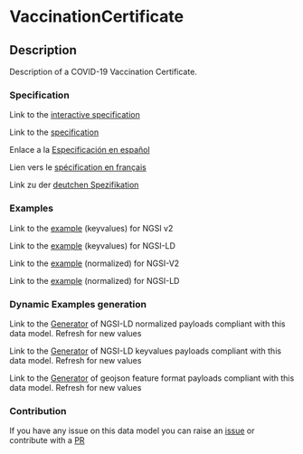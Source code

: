 # VaccinationCertificate

## Description 

Description of a COVID-19 Vaccination Certificate.
### Specification

Link to the [interactive specification](https://swagger.lab.fiware.org/?url=https://github.com/smart-data-models/dataModel.COVID19/blob/master/VaccinationCertificate/swagger.yaml)

Link to the [specification](https://github.com/smart-data-models/dataModel.COVID19/blob/master/VaccinationCertificate/doc/spec.md)

Enlace a la [Especificación en español](https://github.com/smart-data-models/dataModel.COVID19/blob/master/VaccinationCertificate/doc/spec_ES.md)

Lien vers le [spécification en français](https://github.com/smart-data-models/dataModel.COVID19/blob/master/VaccinationCertificate/doc/spec_FR.md)

Link zu der [deutchen Spezifikation](https://github.com/smart-data-models/dataModel.COVID19/blob/master/VaccinationCertificate/doc/spec_DE.md)
### Examples

Link to the [example](https://github.com/smart-data-models/dataModel.COVID19/blob/master/VaccinationCertificate/examples/example.json) (keyvalues) for NGSI v2

Link to the [example](https://github.com/smart-data-models/dataModel.COVID19/blob/master/VaccinationCertificate/examples/example.jsonld) (keyvalues) for NGSI-LD

Link to the [example](https://github.com/smart-data-models/dataModel.COVID19/blob/master/VaccinationCertificate/examples/example-normalized.json) (normalized) for NGSI-V2

Link to the [example](https://github.com/smart-data-models/dataModel.COVID19/blob/master/VaccinationCertificate/examples/example-normalized.jsonld) (normalized) for NGSI-LD
### Dynamic Examples generation

Link to the [Generator](https://smartdatamodels.org/extra/ngsi-ld_generator_v0.92.php?schemaUrl=https://raw.githubusercontent.com/smart-data-models/dataModel.COVID19/master/VaccinationCertificate/schema.json&email=info@smartdatamodels.org) of NGSI-LD normalized payloads compliant with this data model. Refresh for new values

Link to the [Generator](https://smartdatamodels.org/extra/ngsi-ld_generator_keyvalues_v0.92.php?schemaUrl=https://raw.githubusercontent.com/smart-data-models/dataModel.COVID19/master/VaccinationCertificate/schema.json&email=info@smartdatamodels.org) of NGSI-LD keyvalues payloads compliant with this data model. Refresh for new values

Link to the [Generator](https://smartdatamodels.org/extra/geojson_features_generator_v1.0.php?schemaUrl=https://raw.githubusercontent.com/smart-data-models/dataModel.COVID19/master/VaccinationCertificate/schema.json&email=info@smartdatamodels.org) of geojson feature format payloads compliant with this data model. Refresh for new values
### Contribution

 If you have any issue on this data model you can raise an [issue](https://github.com/smart-data-models/dataModel.COVID19/issues)  or contribute with a [PR](https://github.com/smart-data-models/dataModel.COVID19/pulls)